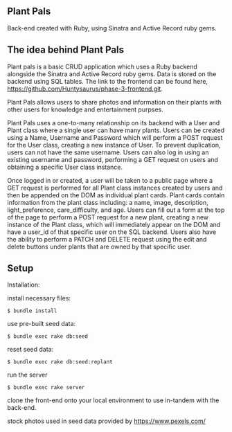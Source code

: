 ## Plant Pals

Back-end created with Ruby, using Sinatra and Active Record ruby gems.

## The idea behind Plant Pals

Plant pals is a basic CRUD application which uses a Ruby backend alongside the Sinatra and Active Record ruby gems. Data is stored on the backend using SQL tables. The link to the frontend can be found here, https://github.com/Huntysaurus/phase-3-frontend.git.

Plant Pals allows users to share photos and information on their plants with other users for knowledge and entertainment purpses. 

Plant Pals uses a one-to-many relationship on its backend with a User and Plant class where a single user can have many plants. Users can be created using a Name, Username and Password which will perform a POST request for the User class, creating a new instance of User. To prevent duplication, users can not have the same username. Users can also log in using an existing username and password, performing a GET request on users and obtaining a specific User class instance.

Once logged in or created, a user will be taken to a public page where a GET request is performed for all Plant class instances created by users and then be appended on the DOM as individual plant cards. Plant cards contain information from the plant class including: a name, image, description, light_preference, care_difficulty, and age. Users can fill out a form at the top of the page to perform a POST request for a new plant, creating a new instance of the Plant class, which will immediately appear on the DOM and have a user_id of that specific user on the SQL backend. Users also have the ability to perform a PATCH and DELETE request using the edit and delete buttons under plants that are owned by that specific user.

## Setup

Installation:

install necessary files:
```
$ bundle install
```
use pre-built seed data:
```
$ bundle exec rake db:seed
```
reset seed data:
```
$ bundle exec rake db:seed:replant
```
run the server
```
$ bundle exec rake server
```
clone the front-end onto your local environment to use in-tandem with the back-end.

stock photos used in seed data provided by https://www.pexels.com/
